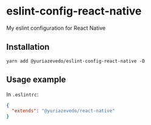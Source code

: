 # eslint-config-react-native

My eslint configuration for React Native

## Installation

```
yarn add @yuriazevedo/eslint-config-react-native -D
```

## Usage example

In `.eslintrc`:

```json
{
  "extends": "@yuriazevedo/react-native"
}
```
